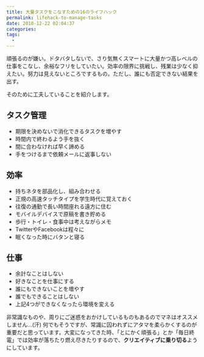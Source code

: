 ```yaml
---
title: 大量タスクをこなすための16のライフハック
permalink: lifehack-to-manage-tasks
date: 2010-12-22 02:04:37
categories: 
tags:
  - 
---
```

頑張るのが嫌い。ドタバタしないで、さり気無くスマートに大量かつ高レベルの仕事をこなし、余裕なフリをしていたい。効率の限界に挑戦し、残業は少なく抑えたい。努力は見えないところでするもの。ただし、誰にも否定できない結果を出す。

そのために工夫していることを紹介します。
<!-- more -->

## タスク管理

- 期限を決めないで消化できるタスクを増やす
- 時間内で終わるよう手を抜く
- 間に合わなければ早く諦める
- 手をつけるまで依頼メールに返事しない

## 効率

- 持ちネタを部品化し、組み合わせる
- 正規の高速タッチタイプを学生時代に覚えておく
- 往復の通勤で長い時間座れる遠方に住む
- モバイルデバイスで原稿を書き貯める
- 歩行・トイレ・食事中は考えながらメモ
- TwitterやFacebookは程々に
- 眠くなった時にバタンと寝る

## 仕事

- 余計なことはしない
- 好きなことを仕事にする
- 誰にもできないことを増やす
- 誰でもできることはしない
- 上記4つができなくなったら環境を変える

非常識なものや、周りにご迷惑をおかけしているものもあるのでマネはオススメしません...(汗)
何でもそうですが、常識に囚われずにアタマを柔らかくするのが重要だと思っています。大変になってきた時、「とにかく頑張る」とか「毎日終電」では効率が落ちたり燃え尽きたりするので、**クリエイティブに乗り切る**ようにしています。